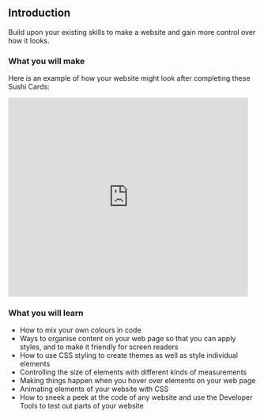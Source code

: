 ## Introduction

Build upon your existing skills to make a website and gain more control over how it looks.

### What you will make

Here is an example of how your website might look after completing these Sushi Cards:

<div class="scratch-preview">
  <iframe allowtransparency="true" width="485" height="402" src="https://trinket.io/embed/html/9391a81c3b" frameborder="0"></iframe>
</div>



### What you will learn

- How to mix your own colours in code
- Ways to organise content on your web page so that you can apply styles, and to make it friendly for screen readers
- How to use CSS styling to create themes as well as style individual elements
- Controlling the size of elements with different kinds of measurements
- Making things happen when you hover over elements on your web page
- Animating elements of your website with CSS
- How to sneek a peek at the code of any website and use the Developer Tools to test out parts of your website